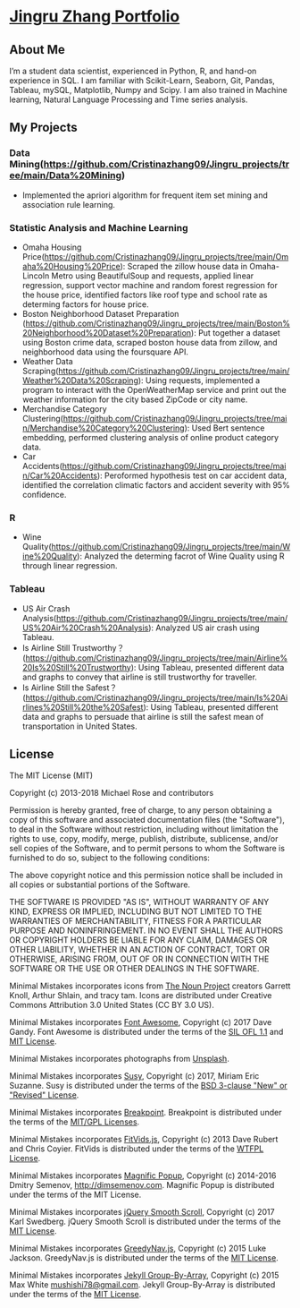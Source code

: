 # [Jingru Zhang Portfolio](https://cristinazhang09.github.io/)

## About Me

I’m a student data scientist, experienced in Python, R, and hand-on experience in SQL. I am familiar with Scikit-Learn, Seaborn, Git, Pandas, Tableau, mySQL, Matplotlib, Numpy 
and Scipy. I am also trained in Machine learning, Natural Language Processing and Time series analysis.

## My Projects

### Data Mining(https://github.com/Cristinazhang09/Jingru_projects/tree/main/Data%20Mining)
- Implemented the apriori algorithm for frequent item set mining and association rule learning.

### Statistic Analysis and Machine Learning
- Omaha Housing Price(https://github.com/Cristinazhang09/Jingru_projects/tree/main/Omaha%20Housing%20Price): 
Scraped the zillow house data in Omaha-Lincoln Metro using BeautifulSoup and requests, applied linear regression, support vector machine and random forest regression for the house price, identified factors like roof type and school rate as determing factors for house price.
- Boston Neighborhood Dataset Preparation (https://github.com/Cristinazhang09/Jingru_projects/tree/main/Boston%20Neighborhood%20Dataset%20Preparation): 
Put together a dataset using Boston crime data, scraped boston house data from zillow, and neighborhood data using the foursquare API. 
- Weather Data Scraping(https://github.com/Cristinazhang09/Jingru_projects/tree/main/Weather%20Data%20Scraping): 
Using requests, implemented a program to interact with the OpenWeatherMap service and print out the weather information for the city based ZipCode or city name.
- Merchandise Category Clustering(https://github.com/Cristinazhang09/Jingru_projects/tree/main/Merchandise%20Category%20Clustering): 
Used Bert sentence embedding, performed clustering analysis of online product category data.
- Car Accidents(https://github.com/Cristinazhang09/Jingru_projects/tree/main/Car%20Accidents): 
Peroformed hypothesis test on car accident data, identified the correlation climatic factors and accident severity with 95% confidence.


### R
- Wine Quality(https://github.com/Cristinazhang09/Jingru_projects/tree/main/Wine%20Quality): 
Analyzed the determing facrot of Wine Quality using R through linear regression. 

### Tableau
- US Air Crash Analysis(https://github.com/Cristinazhang09/Jingru_projects/tree/main/US%20Air%20Crash%20Analysis): 
Analyzed US air crash using Tableau.
- Is Airline Still Trustworthy？(https://github.com/Cristinazhang09/Jingru_projects/tree/main/Airline%20Is%20Still%20Trustworthy): 
Using Tableau, presented different data and graphs to convey that airline is still trustworthy for traveller.
- Is Airline Still the Safest？(https://github.com/Cristinazhang09/Jingru_projects/tree/main/Is%20Airlines%20Still%20the%20Safest): 
Using Tableau, presented different data and graphs to persuade that airline is still the safest mean of transportation in United States. 


## License

The MIT License (MIT)

Copyright (c) 2013-2018 Michael Rose and contributors

Permission is hereby granted, free of charge, to any person obtaining a copy
of this software and associated documentation files (the "Software"), to deal
in the Software without restriction, including without limitation the rights
to use, copy, modify, merge, publish, distribute, sublicense, and/or sell
copies of the Software, and to permit persons to whom the Software is
furnished to do so, subject to the following conditions:

The above copyright notice and this permission notice shall be included in all
copies or substantial portions of the Software.

THE SOFTWARE IS PROVIDED "AS IS", WITHOUT WARRANTY OF ANY KIND, EXPRESS OR
IMPLIED, INCLUDING BUT NOT LIMITED TO THE WARRANTIES OF MERCHANTABILITY,
FITNESS FOR A PARTICULAR PURPOSE AND NONINFRINGEMENT. IN NO EVENT SHALL THE
AUTHORS OR COPYRIGHT HOLDERS BE LIABLE FOR ANY CLAIM, DAMAGES OR OTHER
LIABILITY, WHETHER IN AN ACTION OF CONTRACT, TORT OR OTHERWISE, ARISING FROM,
OUT OF OR IN CONNECTION WITH THE SOFTWARE OR THE USE OR OTHER DEALINGS IN THE
SOFTWARE.

Minimal Mistakes incorporates icons from [The Noun Project](https://thenounproject.com/) 
creators Garrett Knoll, Arthur Shlain, and tracy tam.
Icons are distributed under Creative Commons Attribution 3.0 United States (CC BY 3.0 US).

Minimal Mistakes incorporates [Font Awesome](http://fontawesome.io/),
Copyright (c) 2017 Dave Gandy.
Font Awesome is distributed under the terms of the [SIL OFL 1.1](http://scripts.sil.org/OFL) 
and [MIT License](http://opensource.org/licenses/MIT).

Minimal Mistakes incorporates photographs from [Unsplash](https://unsplash.com).

Minimal Mistakes incorporates [Susy](http://susy.oddbird.net/),
Copyright (c) 2017, Miriam Eric Suzanne.
Susy is distributed under the terms of the [BSD 3-clause "New" or "Revised" License](https://opensource.org/licenses/BSD-3-Clause).

Minimal Mistakes incorporates [Breakpoint](http://breakpoint-sass.com/).
Breakpoint is distributed under the terms of the [MIT/GPL Licenses](http://opensource.org/licenses/MIT).

Minimal Mistakes incorporates [FitVids.js](https://github.com/davatron5000/FitVids.js/),
Copyright (c) 2013 Dave Rubert and Chris Coyier.
FitVids is distributed under the terms of the [WTFPL License](http://sam.zoy.org/wtfpl/).

Minimal Mistakes incorporates [Magnific Popup](http://dimsemenov.com/plugins/magnific-popup/),
Copyright (c) 2014-2016 Dmitry Semenov, http://dimsemenov.com.
Magnific Popup is distributed under the terms of the MIT License.

Minimal Mistakes incorporates [jQuery Smooth Scroll](https://github.com/kswedberg/jquery-smooth-scroll),
Copyright (c) 2017 Karl Swedberg.
jQuery Smooth Scroll is distributed under the terms of the [MIT License](http://opensource.org/licenses/MIT).

Minimal Mistakes incorporates [GreedyNav.js](https://github.com/lukejacksonn/GreedyNav),
Copyright (c) 2015 Luke Jackson.
GreedyNav.js is distributed under the terms of the [MIT License](http://opensource.org/licenses/MIT).

Minimal Mistakes incorporates [Jekyll Group-By-Array](https://github.com/mushishi78/jekyll-group-by-array),
Copyright (c) 2015 Max White <mushishi78@gmail.com>.
Jekyll Group-By-Array is distributed under the terms of the [MIT License](http://opensource.org/licenses/MIT).

